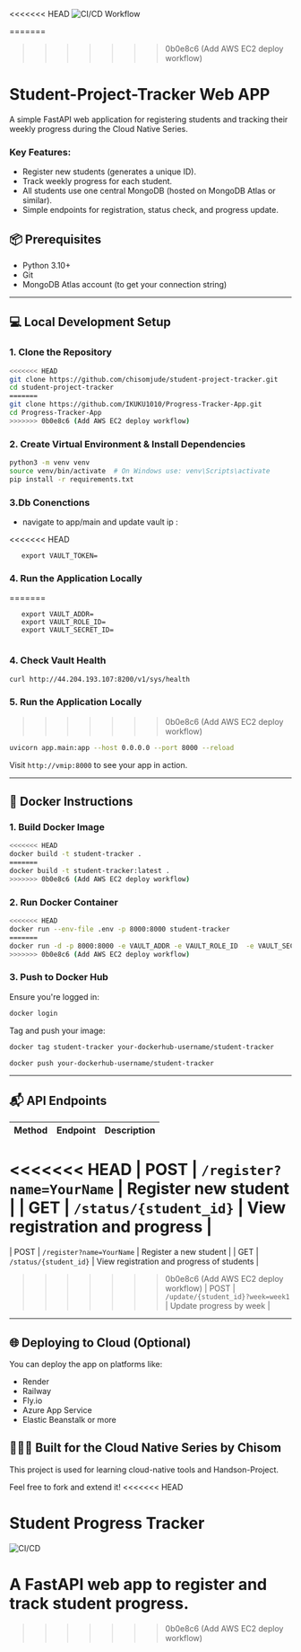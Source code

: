 <<<<<<< HEAD
![CI/CD Workflow](https://github.com/bonaventuresimeon/student-progress-tracker2/actions/workflows/ci-cd.yml/badge.svg)

=======
>>>>>>> 0b0e8c6 (Add AWS EC2 deploy workflow)
# Student-Project-Tracker Web APP
A simple FastAPI web application for registering students and tracking their weekly progress during the Cloud Native Series.

### Key Features:
- Register new students (generates a unique ID).
- Track weekly progress for each student.
- All students use one central MongoDB (hosted on MongoDB Atlas or similar).
- Simple endpoints for registration, status check, and progress update.

## 📦 Prerequisites
- Python 3.10+
- Git
- MongoDB Atlas account (to get your connection string)

---

## 💻 Local Development Setup

### 1. Clone the Repository
```bash
<<<<<<< HEAD
git clone https://github.com/chisomjude/student-project-tracker.git
cd student-project-tracker
=======
git clone https://github.com/IKUKU1010/Progress-Tracker-App.git
cd Progress-Tracker-App
>>>>>>> 0b0e8c6 (Add AWS EC2 deploy workflow)
```

### 2. Create Virtual Environment & Install Dependencies
```bash
python3 -m venv venv
source venv/bin/activate  # On Windows use: venv\Scripts\activate
pip install -r requirements.txt
```

### 3.Db Conenctions
- navigate to app/main and update vault ip :

<<<<<<< HEAD
```export VAULT_ADDR=
   export VAULT_TOKEN=
```

### 4. Run the Application Locally
=======
```
   export VAULT_ADDR=
   export VAULT_ROLE_ID=
   export VAULT_SECRET_ID=
   
```

### 4. Check Vault Health

```bash
curl http://44.204.193.107:8200/v1/sys/health
```

### 5. Run the Application Locally
>>>>>>> 0b0e8c6 (Add AWS EC2 deploy workflow)
```bash
uvicorn app.main:app --host 0.0.0.0 --port 8000 --reload
```
Visit `http://vmip:8000` to see your app in action.

---

## 🐳 Docker Instructions

### 1. Build Docker Image
```bash
<<<<<<< HEAD
docker build -t student-tracker .
=======
docker build -t student-tracker:latest .
>>>>>>> 0b0e8c6 (Add AWS EC2 deploy workflow)
```

### 2. Run Docker Container
```bash
<<<<<<< HEAD
docker run --env-file .env -p 8000:8000 student-tracker
=======
docker run -d -p 8000:8000 -e VAULT_ADDR -e VAULT_ROLE_ID  -e VAULT_SECRET_ID student-tracker:latest
>>>>>>> 0b0e8c6 (Add AWS EC2 deploy workflow)
```

### 3. Push to Docker Hub
Ensure you're logged in:
```bash
docker login
```
Tag and push your image:
```bash
docker tag student-tracker your-dockerhub-username/student-tracker

docker push your-dockerhub-username/student-tracker
```

---

## 📬 API Endpoints

| Method | Endpoint | Description |
|--------|----------|-------------|
<<<<<<< HEAD
| POST   | `/register?name=YourName` | Register new student |
| GET    | `/status/{student_id}`    | View registration and progress |
=======
| POST   | `/register?name=YourName` | Register a new student |
| GET    | `/status/{student_id}`    | View registration and progress of students |
>>>>>>> 0b0e8c6 (Add AWS EC2 deploy workflow)
| POST   | `/update/{student_id}?week=week1` | Update progress by week |

---

## 🌐 Deploying to Cloud (Optional)
You can deploy the app on platforms like:
- Render
- Railway
- Fly.io
- Azure App Service
- Elastic Beanstalk or more


## 👩🏽‍💻 Built for the Cloud Native Series by Chisom
This project is used for learning cloud-native tools and Handson-Project.

Feel free to fork and extend it!
<<<<<<< HEAD

# Student Progress Tracker

![CI/CD](https://github.com/bonaventuresimeon/student-progress-tracker2/actions/workflows/ci-cd.yml/badge.svg)

A FastAPI web app to register and track student progress.
=======
>>>>>>> 0b0e8c6 (Add AWS EC2 deploy workflow)
